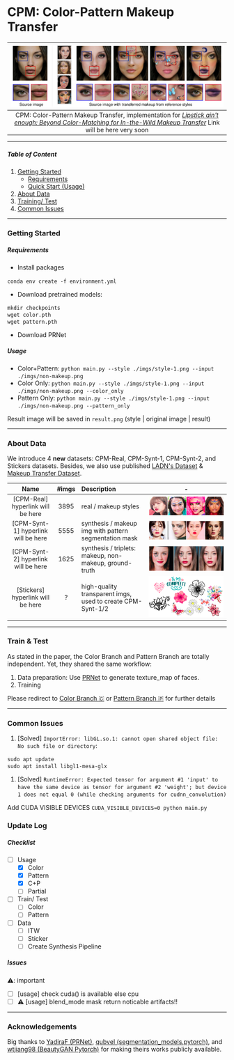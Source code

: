 # CPM: Color-Pattern Makeup Transfer

| ![teaser.png](./imgs/teaser.png) | 
|:--:| 
| CPM: Color-Pattern Makeup Transfer, implementation for *[Lipstick ain't enough: Beyond Color-Matching for In-the-Wild Makeup Transfer]()* Link will be here very soon |

---

##### Table of Content

1. [Getting Started](#getting-started)
	- [Requirements](#requirements)
	- [Quick Start (Usage)](#usage)
1. [About Data](#about-data)
1. [Training/ Test](#train-&-test)
1. [Common Issues](#common-issues)

---

### Getting Started

##### Requirements

- Install packages

`conda env create -f environment.yml`

- Download pretrained models:

```
mkdir checkpoints
wget color.pth
wget pattern.pth
```

- Download PRNet 

##### Usage

- Color+Pattern: `python main.py --style ./imgs/style-1.png --input ./imgs/non-makeup.png`
- Color Only: `python main.py --style ./imgs/style-1.png --input ./imgs/non-makeup.png --color_only`
- Pattern Only: `python main.py --style ./imgs/style-1.png --input ./imgs/non-makeup.png --pattern_only`

Result image will be saved in `result.png` (style | original image | result)

---

### About Data

We introduce 4 **new** datasets: CPM-Real, CPM-Synt-1, CPM-Synt-2, and Stickers datasets. Besides, we also use published [LADN's Dataset](https://georgegu1997.github.io/LADN-project-page/) & [Makeup Transfer Dataset](http://liusi-group.com/projects/BeautyGAN).

|    Name  						  | #imgs | Description						   | - 									|
|:-------------------------------:|:-----:|:-----------------------------------|:----------------------------------:|
|[CPM-Real] hyperlink will be here| 3895  | real / makeup styles 			   |![CPM-Real.png](./imgs/CPM-Real.png)|
|[CPM-Synt-1] hyperlink will be here| 5555| synthesis / makeup img with pattern segmentation mask|![./imgs/CPM-Synt-1.png](./imgs/CPM-Synt-1.png)|
|[CPM-Synt-2] hyperlink will be here| 1625| synthesis / triplets: makeup, non-makeup, ground-truth|![./imgs/CPM-Synt-2.png](./imgs/CPM-Synt-2.png)|
|[Stickers] hyperlink will be here| ?  | high-quality transparent imgs, used to create CPM-Synt-1/2 |![Stickers.png](./imgs/Stickers.png)|



---

### Train & Test


As stated in the paper, the Color Branch and Pattern Branch are totally independent. Yet, they shared the same workflow:

1. Data preparation: Use [PRNet](https://github.com/YadiraF/PRNet) to generate texture_map of faces.
1. Training

Please redirect to [Color Branch 🇨](./Color) or [Pattern Branch 🇵](./Pattern) for further details

---

### Common Issues

1. [Solved] `ImportError: libGL.so.1: cannot open shared object file: No such file or directory`:


```
sudo apt update
sudo apt install libgl1-mesa-glx
```

1. [Solved] `RuntimeError: Expected tensor for argument #1 'input' to have the same device as tensor for argument #2 'weight'; but device 1 does not equal 0 (while checking arguments for cudnn_convolution)`

Add CUDA VISIBLE DEVICES `CUDA_VISIBLE_DEVICES=0 python main.py`

### Update Log 

##### Checklist

- [ ] Usage
	- [x] Color
	- [x] Pattern
	- [x] C+P
	- [ ] Partial
- [ ] Train/ Test
	- [ ] Color
	- [ ] Pattern
- [ ] Data
	- [ ] ITW
	- [ ] Sticker
	- [ ] Create Synthesis Pipeline

##### Issues

⚠️: important

- [ ] [usage] check cuda() is available else cpu
- [ ] ⚠️ [usage] blend_mode mask return noticable artifacts!!

---

### Acknowledgements

Big thanks to [YadiraF (PRNet)](https://github.com/YadiraF/PRNet), [qubvel (segmentation_models.pytorch)](https://github.com/qubvel/segmentation_models.pytorch), and [wtjiang98 (BeautyGAN Pytorch)](https://github.com/wtjiang98/BeautyGAN_pytorch) for making theirs works publicly available.